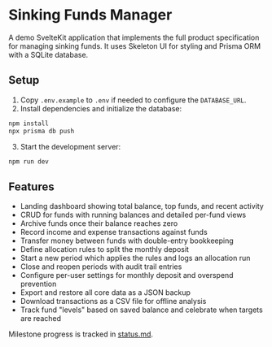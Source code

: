# Sinking Funds Manager

A demo SvelteKit application that implements the full product specification for managing sinking funds. It uses Skeleton UI for styling and Prisma ORM with a SQLite database.

## Setup

1. Copy `.env.example` to `.env` if needed to configure the `DATABASE_URL`.
2. Install dependencies and initialize the database:

```sh
npm install
npx prisma db push
```

3. Start the development server:

```sh
npm run dev
```

## Features

- Landing dashboard showing total balance, top funds, and recent activity
- CRUD for funds with running balances and detailed per-fund views
- Archive funds once their balance reaches zero
- Record income and expense transactions against funds
- Transfer money between funds with double-entry bookkeeping
- Define allocation rules to split the monthly deposit
- Start a new period which applies the rules and logs an allocation run
- Close and reopen periods with audit trail entries
- Configure per-user settings for monthly deposit and overspend prevention
- Export and restore all core data as a JSON backup
- Download transactions as a CSV file for offline analysis
- Track fund "levels" based on saved balance and celebrate when targets are reached

Milestone progress is tracked in [status.md](status.md).
